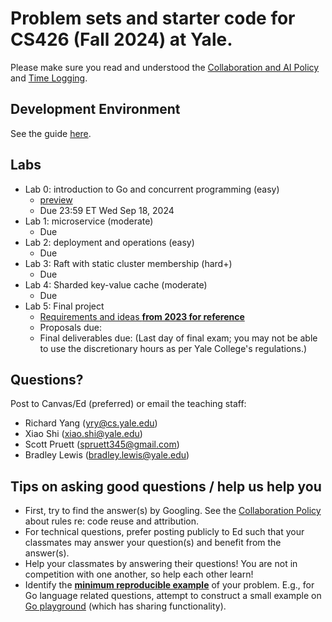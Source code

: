 # Problem sets and starter code for CS426 (Fall 2024) at Yale.

Please make sure you read and understood the [Collaboration and AI Policy](collaboration_and_ai_policy.md) and [Time Logging](time_logging.md).

## Development Environment
See the guide [here](devenv/README.md).

## Labs
 - Lab 0: introduction to Go and concurrent programming (easy)
   - [preview](lab0/lab0.md)
   - Due 23:59 ET Wed Sep 18, 2024
 - Lab 1: microservice (moderate)
   - Due
 - Lab 2: deployment and operations (easy)
   - Due
 - Lab 3: Raft with static cluster membership (hard+)
   - Due
 - Lab 4: Sharded key-value cache (moderate)
   - Due
 - Lab 5: Final project
   - [Requirements and ideas **from 2023 for reference**](https://docs.google.com/document/d/1J6Do0IPsnUsrfRx7VFjwPNFUSYVBA0BZ/edit)
   - Proposals due:
   - Final deliverables due: (Last day of final exam; you may not be able to use the discretionary hours as per Yale College's regulations.)

## Questions?
Post to Canvas/Ed (preferred) or email the teaching staff:
  - Richard Yang (yry@cs.yale.edu)
  - Xiao Shi (xiao.shi@yale.edu)
  - Scott Pruett (spruett345@gmail.com)
  - Bradley Lewis (bradley.lewis@yale.edu)

## Tips on asking good questions / help us help you
- First, try to find the answer(s) by Googling. See the [Collaboration Policy](collaboration_and_ai_policy.md) about rules re: code reuse and attribution.
- For technical questions, prefer posting publicly to Ed such that your classmates may answer your question(s) and benefit from the answer(s).
- Help your classmates by answering their questions! You are not in competition with one another, so help each other learn!
- Identify the [**minimum reproducible example**](https://myweb.uiowa.edu/pbreheny/reproducible.html) of your problem. E.g., for Go language related questions, attempt to construct a small example on [Go playground](https://go.dev/play/) (which has sharing functionality).
